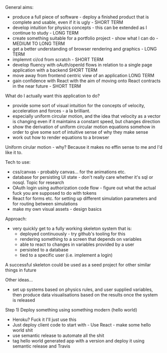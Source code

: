 General aims:
 - produce a full piece of software - deploy a finished product that is complete and usable, even if it is ugly - SHORT TERM
 - develop intuition for physics concepts - this can be extended as I continue to study - LONG TERM
 - create something suitable for a portfolio project - show what I can do - MEDIUM TO LONG TERM
 - get a better understanding of browser rendering and graphics - LONG TERM
 - implemnt ci/cd from scratch - SHORT TERM
 - develop fluency with oAuth/openId flows in relation to a single page application with a backend SHORT TERM
 - move away from frontend centric view of an application LONG TERM
 - gain confidence with React with the aim of moving onto React contracts in the near future - SHORT TERM

What do I actually want this application to do?
 - provide some sort of visual intuition for the concepts of velocity, acceleration and forces - a la brilliant.
 - especially uniform circular motion, and the idea that velocity as a vector is changing even if it maintains a constant speed, but changes direction
 - show the derivation of uniform circular motion equations somehow in order to give some sort of intuitive sense of why they make sense
 - work out how to render equations to a browser

Uniform cirular motion - why? Because it makes no effin sense to me and I'd like it to.

Tech to use:
 - css/canvas - probably canvas... for the animations etc.
 - database for persisting UI state - don't really care whether it's sql or nosql. Topic for research
 - OAuth login using authorization code flow - figure out what the actual fuck you are supposed to do with tokens
 - React for forms etc. for setting up different simulation parameters and for routing between simulations
 - make my own visual assets - design basics

Approach:
 - very quickly get to a fully working skeleton system that is:
   - deployed continuously - try github's tooling for this
   - rendering something to a screen that depends on variables
   - able to react to changes in variables provided by a user
   - persisted to a database
   - tied to a specific user (i.e. implement a login)

A successful skeleton could be used as a seed project for other similar things in future

Other ideas...

 - set up systems based on physics rules, and user supplied variables, then produce data visualisations based on the results once the system is released


Step 1) Deploy something using something modern (hello world)
  - Heroku? Fuck it I'll just use this
  - Just deploy client code to start with - Use React - make some hello world shit
  - use semantic release to automate all the shit 
  - tag hello world generated app with a version and deploy it using semantic release and Travis

